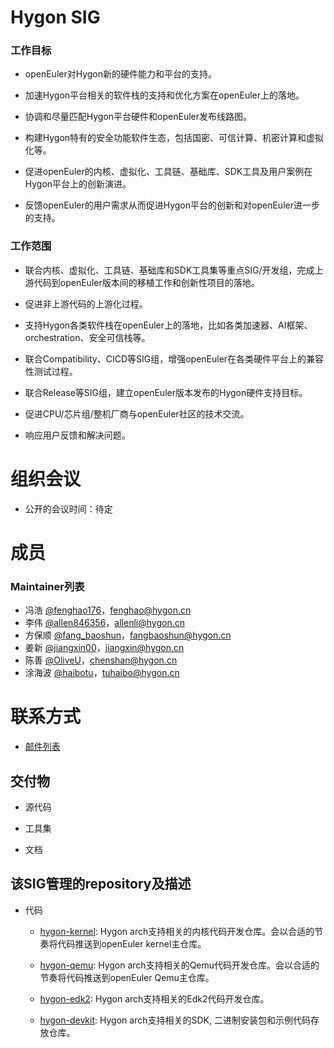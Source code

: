 # Hygon SIG

### 工作目标

- openEuler对Hygon新的硬件能力和平台的支持。

- 加速Hygon平台相关的软件栈的支持和优化方案在openEuler上的落地。

- 协调和尽量匹配Hygon平台硬件和openEuler发布线路图。

- 构建Hygon特有的安全功能软件生态，包括国密、可信计算、机密计算和虚拟化等。

- 促进openEuler的内核、虚拟化、工具链、基础库、SDK工具及用户案例在Hygon平台上的创新演进。

- 反馈openEuler的用户需求从而促进Hygon平台的创新和对openEuler进一步的支持。

### 工作范围

- 联合内核、虚拟化、工具链、基础库和SDK工具集等重点SIG/开发组，完成上游代码到openEuler版本间的移植工作和创新性项目的落地。

- 促进非上游代码的上游化过程。

- 支持Hygon各类软件栈在openEuler上的落地，比如各类加速器、AI框架、orchestration、安全可信栈等。

- 联合Compatibility、CICD等SIG组，增强openEuler在各类硬件平台上的兼容性测试过程。

- 联合Release等SIG组，建立openEuler版本发布的Hygon硬件支持目标。

- 促进CPU/芯片组/整机厂商与openEuler社区的技术交流。

- 响应用户反馈和解决问题。

# 组织会议

- 公开的会议时间：待定

# 成员

### Maintainer列表

- 冯浩 [@fenghao176](https://gitee.com/fenghao176)，fenghao@hygon.cn
- 李伟 [@allen846356](https://gitee.com/allen846356)，allenli@hygon.cn
- 方保顺 [@fang_baoshun](https://gitee.com/fang_baoshun)，fangbaoshun@hygon.cn
- 姜新 [@jiangxin00](https://gitee.com/jiangxin00)，jiangxin@hygon.cn
- 陈善 [@OliveU](https://gitee.com/OliveU)，chenshan@hygon.cn
- 涂海波 [@haibotu](https://gitee.com/haibotu)，tuhaibo@hygon.cn

# 联系方式

- [邮件列表](securitytech@hygon.cn)

## 交付物

- 源代码

- 工具集

- 文档

## 该SIG管理的repository及描述

- 代码
  - [hygon-kernel](https://gitee.com/openeuler/hygon-kernel): Hygon arch支持相关的内核代码开发仓库。会以合适的节奏将代码推送到openEuler kernel主仓库。

  - [hygon-qemu](https://gitee.com/openeuler/hygon-qemu): Hygon arch支持相关的Qemu代码开发仓库。会以合适的节奏将代码推送到openEuler Qemu主仓库。

  - [hygon-edk2](https://gitee.com/openeuler/hygon-edk2): Hygon arch支持相关的Edk2代码开发仓库。

  - [hygon-devkit](https://gitee.com/openeuler/hygon-devkit): Hygon arch支持相关的SDK, 二进制安装包和示例代码存放仓库。
